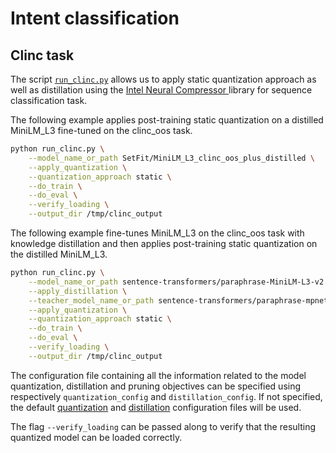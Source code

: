 <!---
Copyright 2020 The HuggingFace Team. All rights reserved.

Licensed under the Apache License, Version 2.0 (the "License");
you may not use this file except in compliance with the License.
You may obtain a copy of the License at

    http://www.apache.org/licenses/LICENSE-2.0

Unless required by applicable law or agreed to in writing, software
distributed under the License is distributed on an "AS IS" BASIS,
WITHOUT WARRANTIES OR CONDITIONS OF ANY KIND, either express or implied.
See the License for the specific language governing permissions and
limitations under the License.
-->

# Intent classification 

## Clinc task

The script [`run_clinc.py`](https://github.com/huggingface/optimum-intel/blob/main/examples/neural_compressor/text-classification/intent-classification/run_clinc.py)
allows us to apply static quantization approach as well as distillation 
using the [Intel Neural Compressor ](https://github.com/intel/neural-compressor) library for 
sequence classification task.

The following example applies post-training static quantization on a distilled MiniLM_L3 fine-tuned on the clinc_oos task.

```bash
python run_clinc.py \
    --model_name_or_path SetFit/MiniLM_L3_clinc_oos_plus_distilled \
    --apply_quantization \
    --quantization_approach static \
    --do_train \
    --do_eval \
    --verify_loading \
    --output_dir /tmp/clinc_output
```

The following example fine-tunes MiniLM_L3 on the clinc_oos task with knowledge distillation and then applies post-training static quantization on the distilled MiniLM_L3.

```bash
python run_clinc.py \
    --model_name_or_path sentence-transformers/paraphrase-MiniLM-L3-v2 \
    --apply_distillation \
    --teacher_model_name_or_path sentence-transformers/paraphrase-mpnet-base-v2 \
    --apply_quantization \
    --quantization_approach static \
    --do_train \
    --do_eval \
    --verify_loading \
    --output_dir /tmp/clinc_output
```

The configuration file containing all the information related to the model quantization, distillation and pruning objectives can be 
specified using respectively `quantization_config` and `distillation_config`. If not specified, the default
[quantization](https://github.com/huggingface/optimum-intel/blob/main/examples/neural_compressor/config/quantization.yml) and 
[distillation](https://github.com/huggingface/optimum-intel/blob/main/examples/neural_compressor/config/distillation.yml) 
configuration files will be used.

The flag `--verify_loading` can be passed along to verify that the resulting quantized model can be loaded correctly.
